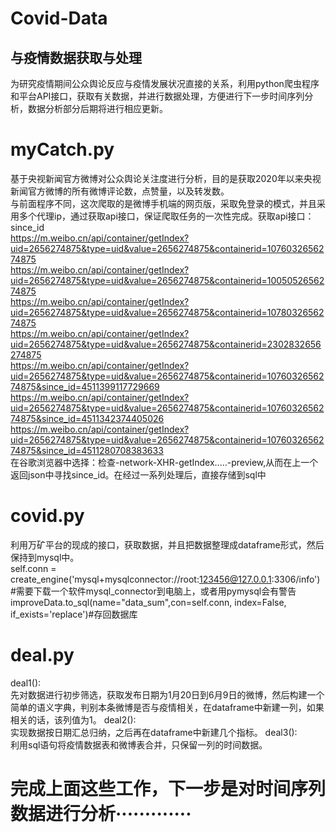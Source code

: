 # Covid-Data
与疫情数据获取与处理
---------

为研究疫情期间公众舆论反应与疫情发展状况直接的关系，利用python爬虫程序和平台API接口，获取有关数据，并进行数据处理，方便进行下一步时间序列分析，数据分析部分后期将进行相应更新。


# myCatch.py
基于央视新闻官方微博对公众舆论关注度进行分析，目的是获取2020年以来央视新闻官方微博的所有微博评论数，点赞量，以及转发数。<br>
与前面程序不同，这次爬取的是微博手机端的网页版，采取免登录的模式，并且采用多个代理ip，通过获取api接口，保证爬取任务的一次性完成。获取api接口：<br>
since_id<br>
https://m.weibo.cn/api/container/getIndex?uid=2656274875&type=uid&value=2656274875&containerid=1076032656274875<br>
https://m.weibo.cn/api/container/getIndex?uid=2656274875&type=uid&value=2656274875&containerid=1005052656274875<br>
https://m.weibo.cn/api/container/getIndex?uid=2656274875&type=uid&value=2656274875&containerid=1078032656274875<br>
https://m.weibo.cn/api/container/getIndex?uid=2656274875&type=uid&value=2656274875&containerid=2302832656274875<br>
https://m.weibo.cn/api/container/getIndex?uid=2656274875&type=uid&value=2656274875&containerid=1076032656274875&since_id=4511399117729669<br>
https://m.weibo.cn/api/container/getIndex?uid=2656274875&type=uid&value=2656274875&containerid=1076032656274875&since_id=4511342374405026<br>
https://m.weibo.cn/api/container/getIndex?uid=2656274875&type=uid&value=2656274875&containerid=1076032656274875&since_id=4511280708383633<br>
在谷歌浏览器中选择：检查-network-XHR-getIndex.....-preview,从而在上一个返回json中寻找since_id。在经过一系列处理后，直接存储到sql中<br>

# covid.py
利用万矿平台的现成的接口，获取数据，并且把数据整理成dataframe形式，然后保持到mysql中。<br>
 self.conn = create_engine('mysql+mysqlconnector://root:123456@127.0.0.1:3306/info')#需要下载一个软件mysql_connector到电脑上，或者用pymysql会有警告<br>
 improveData.to_sql(name="data_sum",con=self.conn, index=False, if_exists='replace')#存回数据库<br>
 
 # deal.py
deal1():<br>
先对数据进行初步筛选，获取发布日期为1月20日到6月9日的微博，然后构建一个简单的语义字典，判别本条微博是否与疫情相关，在dataframe中新建一列，如果相关的话，该列值为1。
deal2():<br>
实现数据按日期汇总归纳，之后再在dataframe中新建几个指标。
deal3():<br>
利用sql语句将疫情数据表和微博表合并，只保留一列的时间数据。

完成上面这些工作，下一步是对时间序列数据进行分析·············
==============
 
 



